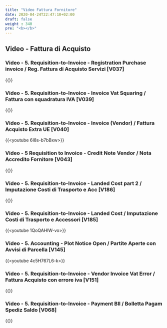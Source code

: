 ```yaml
---
title: "Video Fattura Fornitore"
date: 2020-04-24T22:47:10+02:00
draft: false
weight : 340
pre: "<b></b>"
---
```


## Video - Fattura di Acquisto
### Video - 5. Requisition-to-Invoice - Registration Purchase invoice / Reg. Fattura di Acquisto Servizi [V037]
{{<youtube e2ltX28UWVI>}}

### Video - 5. Requisition-to-Invoice - Invoice Vat Squaring / Fattura con squadratura IVA [V039]
{{<youtube Zc0R3grA_hU>}}

### Video - 5. Requisition-to-Invoice - Invoice (Vendor) / Fattura Acquisto Extra UE [V040]
{{<youtube 6I8s-b7bBxw>}}

### Video - 5 Requisition to Invoice - Credit Note Vendor / Nota Accredito Fornitore [V043]
{{<youtube GRRD9T9uOJc>}}

### Video - 5. Requisition-to-Invoice - Landed Cost part 2 / Imputazione Costi di Trasporto e Acc [V186]
{{<youtube TC2ppwV_CaA>}}

### Video - 5. Requisition-to-Invoice - Landed Cost  / Imputazione Costi di Trasporto e Accessori  [V185]
{{<youtube 1QoQAHlW-vo>}}

### Video - 5. Accounting - Plot Notice Open / Partite Aperte con Avvisi di Parcella [V145]
{{<youtube 4c5H767L6-k>}}

### Video - 5. Requisition-to-Invoice - Vendor Invoice Vat Error / Fattura Acquisto con errore iva [V151]
{{<youtube BhsXb5d3TeQ>}}

### Video - 5. Requisition-to-Invoice - Payment BIl / Bolletta Pagam Spediz Saldo [V068]
{{<youtube Hcou77p8_l8>}}
